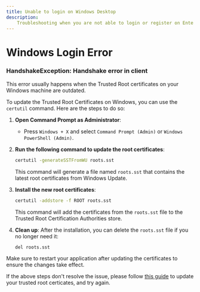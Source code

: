 ```yaml
---
title: Unable to login on Windows Desktop
description:
    Troubleshooting when you are not able to login or register on Ente Auth app on Windows
---
```




# Windows Login Error


### HandshakeException: Handshake error in client

This error usually happens when the Trusted Root certificates on your Windows machine are outdated.

To update the Trusted Root Certificates on Windows, you can use the `certutil` command. Here are the steps to do so:

1. **Open Command Prompt as Administrator**: 
   - Press `Windows + X` and select `Command Prompt (Admin)` or `Windows PowerShell (Admin)`.

2. **Run the following command to update the root certificates**:
   ```bash
   certutil -generateSSTFromWU roots.sst
   ```
   This command will generate a file named `roots.sst` that contains the latest root certificates from Windows Update.

3. **Install the new root certificates**:
   ```bash
   certutil -addstore -f ROOT roots.sst
   ```
   This command will add the certificates from the `roots.sst` file to the Trusted Root Certification Authorities store.

4. **Clean up**: 
   After the installation, you can delete the `roots.sst` file if you no longer need it:
   ```bash
   del roots.sst
   ```

Make sure to restart your application after updating the certificates to ensure the changes take effect.

If the above steps don't resolve the issue, please follow [this guide](https://woshub.com/updating-trusted-root-certificates-in-windows-10/#h2_3) to update your trusted root certicates, and try again.



